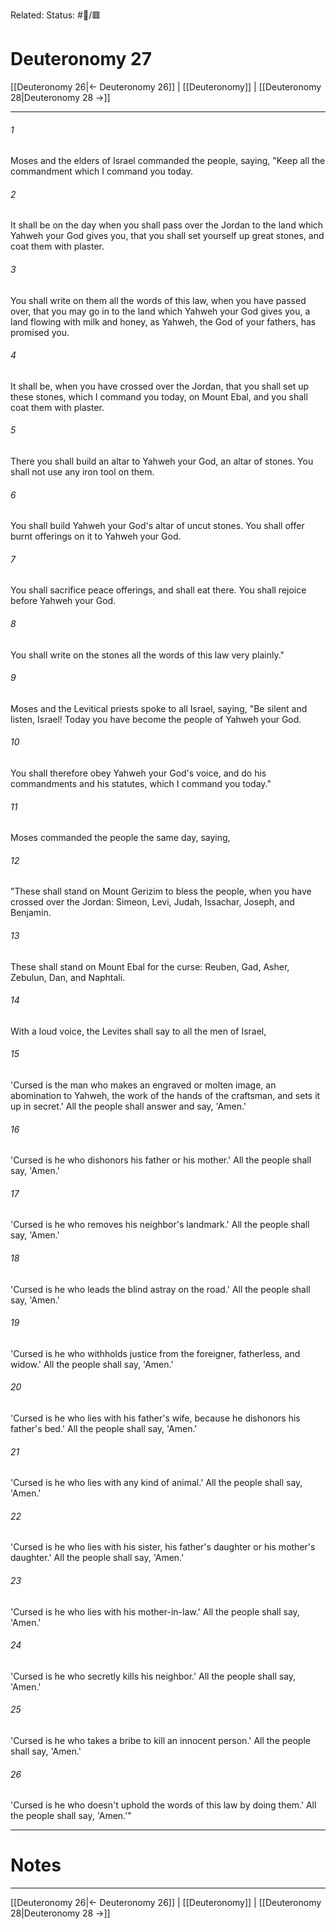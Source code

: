 Related:
Status: #📖/🟥
# Deuteronomy 27

[[Deuteronomy 26|← Deuteronomy 26]] | [[Deuteronomy]] | [[Deuteronomy 28|Deuteronomy 28 →]]
***



###### 1 
Moses and the elders of Israel commanded the people, saying, "Keep all the commandment which I command you today. 

###### 2 
It shall be on the day when you shall pass over the Jordan to the land which Yahweh your God gives you, that you shall set yourself up great stones, and coat them with plaster. 

###### 3 
You shall write on them all the words of this law, when you have passed over, that you may go in to the land which Yahweh your God gives you, a land flowing with milk and honey, as Yahweh, the God of your fathers, has promised you. 

###### 4 
It shall be, when you have crossed over the Jordan, that you shall set up these stones, which I command you today, on Mount Ebal, and you shall coat them with plaster. 

###### 5 
There you shall build an altar to Yahweh your God, an altar of stones. You shall not use any iron tool on them. 

###### 6 
You shall build Yahweh your God's altar of uncut stones. You shall offer burnt offerings on it to Yahweh your God. 

###### 7 
You shall sacrifice peace offerings, and shall eat there. You shall rejoice before Yahweh your God. 

###### 8 
You shall write on the stones all the words of this law very plainly." 

###### 9 
Moses and the Levitical priests spoke to all Israel, saying, "Be silent and listen, Israel! Today you have become the people of Yahweh your God. 

###### 10 
You shall therefore obey Yahweh your God's voice, and do his commandments and his statutes, which I command you today." 

###### 11 
Moses commanded the people the same day, saying, 

###### 12 
"These shall stand on Mount Gerizim to bless the people, when you have crossed over the Jordan: Simeon, Levi, Judah, Issachar, Joseph, and Benjamin. 

###### 13 
These shall stand on Mount Ebal for the curse: Reuben, Gad, Asher, Zebulun, Dan, and Naphtali. 

###### 14 
With a loud voice, the Levites shall say to all the men of Israel, 

###### 15 
'Cursed is the man who makes an engraved or molten image, an abomination to Yahweh, the work of the hands of the craftsman, and sets it up in secret.' All the people shall answer and say, 'Amen.' 

###### 16 
'Cursed is he who dishonors his father or his mother.' All the people shall say, 'Amen.' 

###### 17 
'Cursed is he who removes his neighbor's landmark.' All the people shall say, 'Amen.' 

###### 18 
'Cursed is he who leads the blind astray on the road.' All the people shall say, 'Amen.' 

###### 19 
'Cursed is he who withholds justice from the foreigner, fatherless, and widow.' All the people shall say, 'Amen.' 

###### 20 
'Cursed is he who lies with his father's wife, because he dishonors his father's bed.' All the people shall say, 'Amen.' 

###### 21 
'Cursed is he who lies with any kind of animal.' All the people shall say, 'Amen.' 

###### 22 
'Cursed is he who lies with his sister, his father's daughter or his mother's daughter.' All the people shall say, 'Amen.' 

###### 23 
'Cursed is he who lies with his mother-in-law.' All the people shall say, 'Amen.' 

###### 24 
'Cursed is he who secretly kills his neighbor.' All the people shall say, 'Amen.' 

###### 25 
'Cursed is he who takes a bribe to kill an innocent person.' All the people shall say, 'Amen.' 

###### 26 
'Cursed is he who doesn't uphold the words of this law by doing them.' All the people shall say, 'Amen.'"

---
# Notes


***
[[Deuteronomy 26|← Deuteronomy 26]] | [[Deuteronomy]] | [[Deuteronomy 28|Deuteronomy 28 →]]

